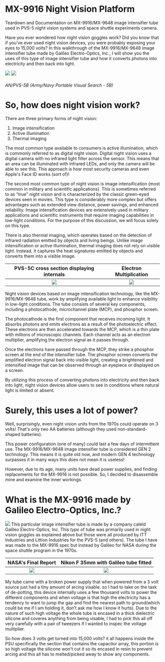 # MX-9916 Night Vision Platform

Teardown and Documentation on MX-9916/MX-9648 image intensifier tube used in PVS-5 night vision systems and space shuttle experiments camera.

Have you ever wondered how night vision goggles work? Did you know that if you've ever used night vision devices, you were probably exposing your eyes to 15,000 volts? In this walkthrough of the MX-9916/MX-9648 image intensifier tube made by Galileo Electro-Optics, Inc., I will show you the uses of this type of image intensifier tube and how it converts photons into electricity and then back into light.

![](https://github.com/ComputerFish/MX-9916/assets/52689119/c2b6c8c6-1255-47ab-9fef-63892523c5e0)
![](https://github.com/ComputerFish/MX-9916/assets/52689119/a1bc5a5e-af69-4193-9b55-6be7498fab28)
###### *AN/PVS-5B (Army/Navy Portable Visual Search - 5B)*

# So, how does night vision work?

There are three primary forms of night vision:
1. Image intensification
2. Active illumination
3. Thermal imaging
  
The most common type available to consumers is active illumination, which is commonly referred to as digital night vision. Digital night vision uses a digital camera with no infrared light filter across the sensor. This means that an area can be illuminated with infrared LEDs, and only the camera will be able to see this. This approach is how most security cameras and even Apple's Face ID works (sort of)!

The second most common type of night vision is image intensification (most common in military and scientific applications). This is sometimes referred to as "true" night vision and is characterized by the classic green-eyed devices seen in movies. This type is considerably more complex but offers advantages such as extended view distance, power savings, and enhanced reliability. Image intensification devices are extensively used in military applications and scientific instruments that require imaging capabilities in low-light conditions. For the purpose of this discussion, we will focus solely on this type.

There is also thermal imaging, which operates based on the detection of infrared radiation emitted by objects and living beings. Unlike image intensification or active illumination, thermal imaging does not rely on visible light. Instead, it captures the heat signatures emitted by objects and converts them into a visible image.

PVS-5C cross section displaying internals |  Electron Multiplication 
:-------------------------:|:-------------------------:
![](https://github.com/ComputerFish/MX-9916/assets/52689119/1664f68c-7bd2-4bcb-87c8-a1f0a7860ce1)  |  ![](https://github.com/ComputerFish/MX-9916/assets/52689119/d2b7d9bb-88fa-4f91-a0da-a19299386c5c)

Night vision devices based on image intensification technology, like the MX-9916/MX-9648 tube, work by amplifying available light to enhance visibility in low-light conditions. The tube consists of several key components, including a photocathode, microchannel plate (MCP), and phosphor screen.

The photocathode is the first component that receives incoming light. It absorbs photons and emits electrons as a result of the photoelectric effect. These electrons are then accelerated towards the MCP, which is a thin plate with millions of microscopic channels. Each channel acts as an electron multiplier, amplifying the electron signal as it passes through.

Once the electrons have passed through the MCP, they strike a phosphor screen at the end of the intensifier tube. The phosphor screen converts the amplified electron signal back into visible light, creating a brightened and intensified image that can be observed through an eyepiece or displayed on a screen.

By utilizing this process of converting photons into electricity and then back into light, night vision devices allow users to see in conditions where natural light is limited or absent.


# Surely, this uses a lot of power?

Well, surprisingly, even night vision units from the 1970s could operate on 3 volts! That's only two AA batteries (although they used non-standard-shaped batteries).

This power configuration (one of many) could last a few days of intermittent use. The MX-9916/MX-9648 image intensifier tube is considered GEN 2 technology. This means it is quite old now, and modern GEN 4 technology surpasses it in many ways this does not mean it is useless!

However, due to its age, many units have dead power supplies, and finding replacements for the MX-9916 is not possible. So, I decided to disassemble mine and examine the inner workings.

# What is the MX-9916 made by Galileo Electro-Optics, Inc.?
![](https://i.imgur.com/jNUwAyu.jpg)
This particular image intensifier tube is made by a company caleld Galileo Electro-Optics, Inc. This *type* of tube was primarily used in night vision goggles as explained above but those were all produced by ITT Industries and Littion Industries for the PVS-5 (and others). The tube I have was made to the MX-9916 spec but instead by Galileo for NASA during the space shuttle program in the 1970s.

NASA's Final Report|  Nikon F 35mm with Galileo tube fitted
:-------------------------:|:-------------------------:
![](https://github.com/ComputerFish/MX-9916/assets/52689119/756742d9-5366-44de-941a-e6ef86771331)  |  ![](https://github.com/ComputerFish/MX-9916/assets/52689119/57497614-a740-4d1f-9569-87f1c2b8b699)

My tube came with a broken power supply that when powered from a 3 volt source just had a tiny amount of arcing visable. so I had to take on the task of de-potting, this device internally uses a few thousand volts to power the different components and when voltage is that high the electricity has a tendency to want to jump the gap and find the nearest path to ground(which could be me if I am holding it, don't ask me how I know it hurts). Due to the nature of such high voltage the whole tube is encased in a thick dielectric silicone and coveres anything from being visable, I had to pick this all off very carefully with a pair of tweezers if I wanted to inspec the voltage multiplier.

So how does 3 volts get turned into 15,000 volts? it all happens inside the PSU specifically the section that contains the capacitor array, this portion is so high voltage the silicone won't cut it so its encased in resin to prevent arcing and this all has to melted/picked away to show any components. 

